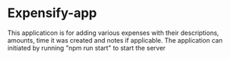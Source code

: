 # Expensify-app
This applicaticon is for adding various expenses with their descriptions, amounts, time it was created and notes if applicable.
The application can initiated by running "npm run start" to start the server

